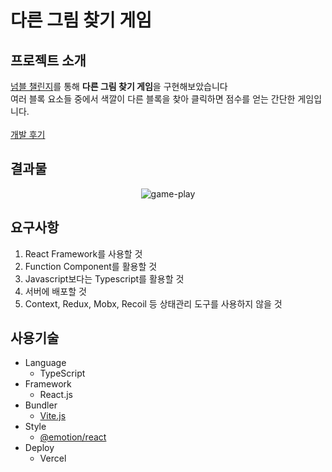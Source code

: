 # 다른 그림 찾기 게임

## 프로젝트 소개

[넘블 챌린지](https://www.numble.it/45cee9d3-49ad-4f67-9d2a-14607c2eeba7?t=1643881173)를 통해 **다른 그림 찾기 게임**을 구현해보았습니다<br>
여러 블록 요소들 중에서 색깔이 다른 블록을 찾아 클릭하면 점수를 얻는 간단한 게임입니다.<br><br>
[개발 후기](/*블로그링크삽입*/)

## 결과물

<div align="center">
  
![game-play](https://user-images.githubusercontent.com/64527451/153620285-c5503c1e-ac91-4965-bd8c-d4f8eaf343a1.gif)
  
</div>

## 요구사항

1. React Framework를 사용할 것
2. Function Component를 활용할 것
3. Javascript보다는 Typescript를 활용할 것
4. 서버에 배포할 것
5. Context, Redux, Mobx, Recoil 등 상태관리 도구를 사용하지 않을 것

## 사용기술

- Language
  - TypeScript
- Framework
  - React.js
- Bundler
  - [Vite.js](https://vitejs.dev/#scaffolding-your-first-vite-project)
- Style
  - [@emotion/react](https://emotion.sh/docs/introduction)
- Deploy
  - Vercel
